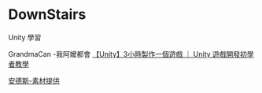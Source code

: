 # DownStairs
Unity 學習

GrandmaCan -我阿嬤都會
[【Unity】3小時製作一個遊戲 ｜ Unity 遊戲開發初學者教學](https://www.youtube.com/watch?v=nPW6tKeapsM&t=1159s&ab_channel=GrandmaCan-%E6%88%91%E9%98%BF%E5%AC%A4%E9%83%BD%E6%9C%83)

[安德斯-素材提供](https://drive.google.com/drive/folders/1XUndMcx5-PE3T5YeXFGKHPsn2x9CeiN-)
